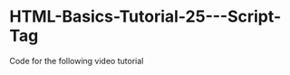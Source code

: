 HTML-Basics-Tutorial-25---Script-Tag
====================================

Code for the following video tutorial 
